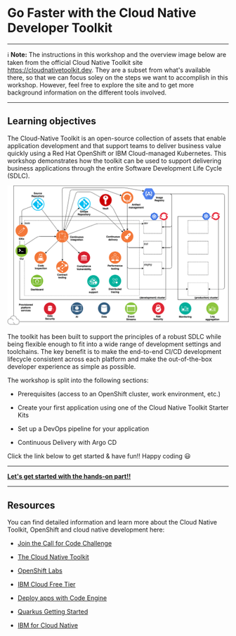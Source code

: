 # Go Faster with the Cloud Native Developer Toolkit 

---
:information_source: **Note:** The instructions in this workshop and the overview image below are taken from the official Cloud Native Toolkit site https://cloudnativetoolkit.dev. They are a subset from what's available there, so that we can focus soley on the steps we want to accomplish in this workshop. However, feel free to explore the site and to get more background information on the different tools involved.

---

## Learning objectives

The Cloud-Native Toolkit is an open-source collection of assets that enable application development and that support teams to deliver business value quickly using a Red Hat OpenShift or IBM Cloud-managed Kubernetes. This workshop demonstrates how the toolkit can be used to support delivering business applications through the entire Software Development Life Cycle (SDLC). 

![Environment Overview](openshift/images/cnt-overview.png)

The toolkit has been built to support the principles of a robust SDLC while being flexible enough to fit into a wide range of development settings and toolchains. The key benefit is to make the end-to-end CI/CD development lifecycle consistent across each platform and make the out-of-the-box developer experience as simple as possible.

The workshop is split into the following sections:

* Prerequisites (access to an OpenShift cluster, work environment, etc.)

* Create your first application using one of the Cloud Native Toolkit Starter Kits

* Set up a DevOps pipeline for your application

* Continuous Delivery with Argo CD


Click the link below to get started & have fun!! Happy coding :smiley:

---

**[Let's get started with the hands-on part!!](openshift/1-Prereqs.md)**

---


## Resources

You can find detailed information and learn more about the Cloud Native Toolkit, OpenShift and cloud native development here:

* [Join the Call for Code Challenge](https://developer.ibm.com/callforcode/)

* [The Cloud Native Toolkit](http://cloudnativetoolkit.dev/)

* [OpenShift Labs](https://developer.ibm.com/openlabs/openshift)

* [IBM Cloud Free Tier](https://ibm.biz/Bdffsi)

* [Deploy apps with Code Engine](https://www.youtube.com/watch?v=sd1zM57TAB4)

* [Quarkus Getting Started](https://quarkus.io/get-started/)

* [IBM for Cloud Native](https://www.ibm.com/cloud/cloud-native)

